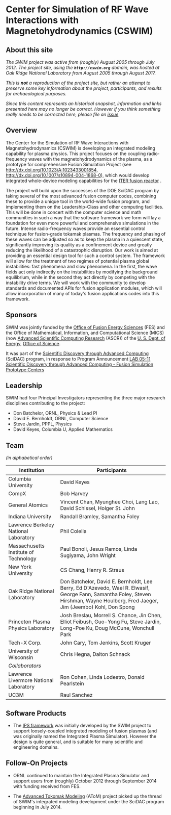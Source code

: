 # Center for Simulation of RF Wave Interactions with Magnetohydrodynamics (CSWIM)

## About this site

*The SWIM project was active from (roughly) August 2005 through July 2012.  The project site, using the **```http://cswim.org```** domain, was hosted at Oak Ridge National Laboratory from August 2005 through August 2017.*

*This is **not** a reproduction of the project site, but rather an attempt to preserve some key information about the project, participants, and results for archaeological purposes.*

*Since this content represents an historical snapshot, information and links presented here may no longer be correct.  However if you think something really needs to be corrected here, please file an [issue](https://github.com/ORNL-Fusion/cswim/issues)*

## Overview

 The Center for the Simulation of RF Wave Interactions with Magnetohydrodynamics (CSWIM) is developing an integrated modeling capability for plasma physics. This project focuses on the coupling radio-frequency waves with the magnetohydrodynamics of the plasma, as a prototype for comprehensive Fusion Simulation Project (see <http://dx.doi.org/10.1023/A:1023433001854>, <http://dx.doi.org/10.1007/s10894-004-1868-0>), which would develop integrated whole-device modeling capabilities for the [ITER fusion reactor](https://www.iter.org/) .

The project will build upon the successes of the DOE SciDAC program by taking several of the most advanced fusion computer codes, combining these to provide a unique tool in the world-wide fusion program, and implementing them on the Leadership-Class and other computing facilities. This will be done in concert with the computer science and math communities in such a way that the software framework we form will lay a foundation for even more powerful and comprehensive simulations in the future. Intense radio-frequency waves provide an essential control technique for fusion-grade tokamak plasmas. The frequency and phasing of these waves can be adjusted so as to keep the plasma in a quiescent state, significantly improving its quality as a confinement device and greatly reducing the likelihood of a catastrophic disruption. Our work is aimed at providing an essential design tool for such a control system. The framework will allow for the treatment of two regimes of potential plasma global instabilities: fast phenomena and slow phenomena. In the first, the wave fields act only indirectly on the instabilities by modifying the background equilibrium, while in the second they act directly by competing with the instability drive terms. We will work with the community to develop standards and documented APIs for fusion application modules, which will allow incorporation of many of today's fusion applications codes into this framework.

## Sponsors
SWIM was jointly funded by the [Office of Fusion Energy Sciences](https://science.energy.gov/fes/)  (FES) and the Office of Mathematical, Information, and Computational Science (MICS) (now [Advanced Scientific Computing Research](https://science.energy.gov/ascr/) (ASCR)) of the [U. S. Dept. of Energy](https://www.energy.gov/), [Office of Science](https://science.energy.gov/).

It was part of the [Scientific Discovery through Advanced Computing](http://www.scidac.gov/)  (SciDAC) program, in response to Program Announcement [LAB 05-11 Scientific Discovery through Advanced Computing - Fusion Simulation Prototype Centers](https://science.energy.gov/~/media/grants/pdf/lab-announcements/2005/LAB_05-11.pdf) 

## Leadership
 SWIM had four Principal Investigators representing the three major research disciplines contributing to the project:

 * Don Batchelor, ORNL, Physics & Lead PI
 * David E. Bernholdt, ORNL, Computer Science
 * Steve Jardin, PPPL, Physics
 * David Keyes, Columbia U, Applied Mathematics

## Team
*(in alphabetical order)*

Institution | Participants
------------|-------------
Columbia University | David Keyes
CompX | Bob Harvey
General Atomics | Vincent Chan, Myunghee Choi, Lang Lao, David Schissel, Holger St. John
Indiana University | Randall Bramley, Samantha Foley
Lawrence Berkeley National Laboratory | Phil Colella
Massachusetts Institute of Technology | Paul Bonoli, Jesus Ramos, Linda Sugiyama, John Wright
New York University | CS Chang, Henry R. Straus
Oak Ridge National Laboratory | Don Batchelor, David E. Bernholdt, Lee Berry, Ed D'Azevedo, Wael R. Elwasif, George Fann, Samantha Foley, Steven Hirshman, Wayne Houlberg, Fred Jaeger, Jim (Jeembo) Kohl, Don Spong
Princeton Plasma Physics Laboratory | Josh Breslau, Morrell S. Chance, Jin Chen, Elliot Feibush, Guo-Yong Fu, Steve Jardin, Long-Poe Ku, Doug McCune, Wonchull Park
Tech-X Corp. | John Cary, Tom Jenkins, Scott Kruger
University of Wisconsin | Chris Hegna, Dalton Schnack
*Collaborators* |
Lawrence Livermore National Laboratory | Ron Cohen, Linda Lodestro, Donald Pearlstein
UC3M | Raul Sanchez

## Software Products

* The [IPS framework](https://sourceforge.net/projects/ipsframework/) was initially developed by the SWIM project to support loosely-coupled integrated modeling of fusion plasmas (and was originally named the Integrated Plasma Simulator). However the design is quite general, and is suitable for many scientific and engineering domains.

## Follow-On Projects

* ORNL continued to maintain the Integrated Plasma Simulator and support users from (roughly) October 2012 through September 2014 with funding received from FES.

* The [Advanced Tokomak Modeling](http://scidac.github.io/atom/) (AToM) project picked up the thread of SWIM's integrated modeling development under the SciDAC program beginning in July 2014.
